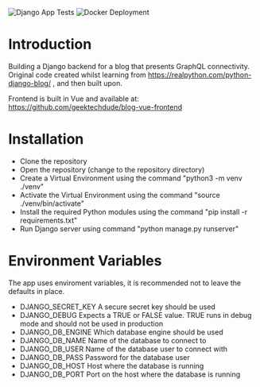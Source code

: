 ![Django App Tests](https://github.com/geektechdude/blog-django-backend/actions/workflows/djangoTests.yml/badge.svg)
![Docker Deployment](https://github.com/geektechdude/blog-django-backend/actions/workflows/dockerDeploy.yml/badge.svg)

# Introduction
Building a Django backend for a blog that presents GraphQL connectivity. Original code created whilst learning from https://realpython.com/python-django-blog/ , and then built upon.

Frontend is built in Vue and available at: https://github.com/geektechdude/blog-vue-frontend

# Installation
- Clone the repository
- Open the repository (change to the repository directory)
- Create a Virtual Environment using the command "python3 -m venv ./venv"
- Activate the Virtual Environment using the command "source ./venv/bin/activate"
- Install the required Python modules using the command "pip install -r requirements.txt"
- Run Django server using command "python manage.py runserver"

# Environment Variables
The app uses enviroment variables, it is recommended not to leave the defaults in place.

- DJANGO_SECRET_KEY
A secure secret key should be used
- DJANGO_DEBUG
Expects a TRUE or FALSE value. TRUE runs in debug mode and should not be used in production
- DJANGO_DB_ENGINE
Which database engine should be used
- DJANGO_DB_NAME
Name of the database to connect to
- DJANGO_DB_USER
Name of the database user to connect with
- DJANGO_DB_PASS
Password for the database user
- DJANGO_DB_HOST
Host where the database is running
- DJANGO_DB_PORT
Port on the host where the database is running
